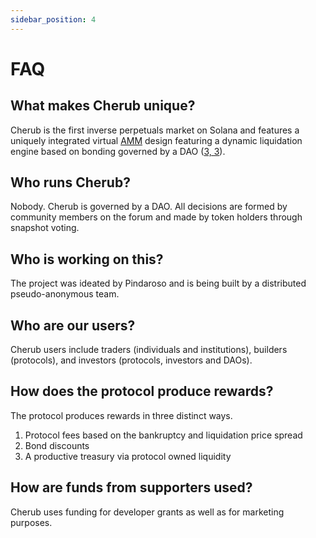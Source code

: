 ```yaml
---
sidebar_position: 4
---
```


# FAQ

## What makes Cherub unique?

Cherub is the first inverse perpetuals market on Solana and features a uniquely integrated virtual [AMM](/about/terminology.md#amm) design featuring a dynamic liquidation engine based on bonding governed by a DAO ([3, 3](/about/terminology.md#3-3)).

## Who runs Cherub?

Nobody. Cherub is governed by a DAO. All decisions are formed by community members on the forum and made by token holders through snapshot voting.

## Who is working on this?

The project was ideated by Pindaroso and is being built by a distributed pseudo-anonymous team.

## Who are our users?

Cherub users include traders (individuals and institutions), builders (protocols), and investors (protocols, investors and DAOs).

## How does the protocol produce rewards?

The protocol produces rewards in three distinct ways.

1. Protocol fees based on the bankruptcy and liquidation price spread
2. Bond discounts
3. A productive treasury via protocol owned liquidity

## How are funds from supporters used?

Cherub uses funding for developer grants as well as for marketing purposes.
